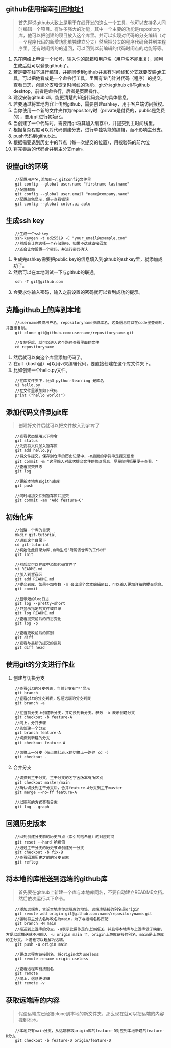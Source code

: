 ## github使用指南[引用地址1](https://www.zhihu.com/question/27712995)
>首先得说github大致上是用于在线开发的这么一个工具，他可以支持多人同时编辑一个项目。有许多强大的功能，其中一个主要的功能是repository库，他可以把创建的项目放入这个库里。并可以实现对代码的分支编辑（对一个程序代码的新增功能单独建立分支）然后把分支的程序代码合并到主程序里。还有时间线的的返回，可以回到以前编辑的代码时间点的功能等等。
1. 先在网络上申请一个帐号，输入你的邮箱和用户名（用户名不能重复），顺利生成后就可以登录github了。
2. 若是要在线下进行编辑，并能同步到github并且有时间线和分支就要安装git工具，可以把他看成是一个命令行工具，里面有专门针对代码（程序）的提交，查看日志，创建分支和恢复时间线的功能。git分为github cli与github desktop，前者是命令行，后者是页面操作。
3. 建议安装github cli，能更清楚的知道代码变动的具体信息。
3. 若要通过将本地内容上传到github，需要创建sshkey，用于客户端访问授权。
4. 当你使用一个新的文件夹作为repository时（private是付费的，public是免费的），要用git进行初始化。
5. 当创建了一个代码时，需要用git将其加入缓存中，并提交到主时间线里。
6. 根据复杂程度可以对代码创建分支，进行单独功能的编辑，而不影响主分支。
7. push代码到github上。
8. 根据需要退到历史中的节点（每一次提交的位置），用校验码的前六位
9. 将完善后的代码合并到主分支main。

## 设置git的环境
```
	//配置用户名,添加到~/.gitconfig文件里
	git config --global user.name "firstname lastname"
	//配置邮箱
	git config --global user.email "name@company.name"
	//配置颜色显示，便于查看错误
	git config --global color.ui auto
```
## 生成ssh key
```
	//生成一个sshkey
	ssh-keygen -t ed25519 -C "your_email@example.com"
	//然后会让你选择一个存储路径，如果不选就直接回车
	//还会让你设置一个密码，并进行密码确认
```
1. 生成完sshkey需要把public key的信息填入到github的sshkey里，就添加成功了。
2. 然后可以在本地测试一下与github的联通。
```
	ssh -T git@github.com
```
3. 会要求你输入密码，输入之前设置的密码就可以看到成功的提示。

## 克隆github上的库到本地
```
	//username换成用户名，repositoryname换成库名，这条信息可以在code里查询到，并直接复制。
	git clone git@github.com:username/repositoryname.git

	//复制好后，就可以进入这个路径查看里面的文件
	cd repositoryname
```
1. 然后就可以向这个库里添加代码了。
2. 在git（bash里）可以用vi来编辑代码，要直接创建在这个库文件夹下。
3. 比如创建一个hello.py文件。
```
	//在库文件夹下，比如 python-learning 是库名
	vi hello.py
	//在文件里添加如下代码
	print ("hello world!")
```

## 添加代码文件到git库
>创建好文件后就可以把文件放入到git库了
```
	//查看状态使用以下命令
	git status
	//先要将文件加入暂存区
	git add hello.py
	//将文件提交，保存到仓库的历史记录中，-m后面的字符串是提交信息
	git commit -m "这里输入对此次提交文件的修改信息，尽量简明扼要便于查看。"
	//查看提交日志
	git log

	//更新本地库到github库
	git push
```
```
	//同时增加文件到暂存区并提交
	git commit -am "Add feature-C"
```

## 初始化库
```
	//创建一个库的目录
	mkdir git-tutorial
	//进到这个目录下
	cd git-tutorial
	//初始化此目录为库,自动生成"附属该仓库的工作树"
	git init

	//然后就可以在库中添加代码文件了
	vi README.md
	//加入到暂存区
	git add README.md
	//提交到库，如果不加参数 -m 会出现个文本编辑窗口，可以输入更加详细的提交信息。
	git commit

	//显示短的log日志
	git log --pretty=short
	//只显示指定的文件或目录
	git log README.md
	//查看提交前后的日志变化
	git log -p

	//查看更改前后的区别
	git diff
	//查看与最新的提交的区别
	git diff head
```
## 使用git的分支进行作业
1. 创建与切换分支
```
	//查看git的分支列表，当前分支有"*"显示
	git branch
	//查看git的分支列表，包括远端的分支列表
	git branch -a

	//在当前分支上创建新分支，并切换到新分支。参数 -b 表示创建分支
	git checkout -b feature-A
	//同上，分开步骤
	//先创建一个分支
	git branch feature-A
	//切换到新建的分支
	git checkout feature-A

	//切换上一分支（有点像linux的切换上一路径 cd -）
	git checkout -
```
2. 合并分支
```
	//切换到主干分支，主干分支的名字因版本有所区别
	git checkout master/main
	//确认切换到主干分支后，合并feature-A分支到主干master
	git merge --no-ff feature-A

	//以图形的方式查看日志
	git log --graph
```

## 回溯历史版本
```
	//回到创建分支前的历史节点（索引的哈希值）的对应时间
	git reset --hard 哈希值
	//通过主干分支的历史节点创建另一分支
	git checkout -b fix-B
	//查看回溯历史之前的分支日志
	git reflog
```
## 将本地的库推送到远端的github库
>首先要在github上新建一个库与本地库同名，不要自动建立README文档。然后依次运行以下命令。
```
	//添加远端库，告诉本地库你远端库的地址，远端库链接的别名是origin
	git remote add origin git@github.com:name/repositoryname.git
	//强制将主分支名称改名为main，为了与远端名称匹配
	git branch -M main
	//推送到上游库的分支，-u表示此操作是向上游推送，并且将本地库与上游库做了映射，方便以后推送就不用输入 -u origin main 了，origin上游库链接的别名，main是上游库的主分支。上游也可以理解为远端。
	git push -u origin main

	//更改远程库链接别名，将origin改为useless
	git remote rename origin useless

	//查看远程库链接别名
	git remote
	//同上，信息更详细
	git remote -v
```

## 获取远端库的内容
>假设远端库已经被clone到本地的新文件夹，那么现在就可以把远端的内容拽到本地。
```
	//本地只有main分支，从远端获取origin库的feature-D对应到本地新建的feature-D分支
	git checkout -b feature-D origin/feature-D
```
